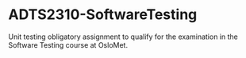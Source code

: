 # ADTS2310-SoftwareTesting
Unit testing obligatory assignment to qualify for the examination in the Software Testing course at OsloMet.
